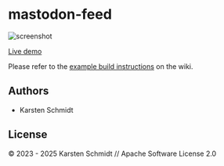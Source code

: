# mastodon-feed

![screenshot](https://raw.githubusercontent.com/thi-ng/umbrella/develop/assets/examples/mastodon-feed.jpg)

[Live demo](http://demo.thi.ng/umbrella/mastodon-feed/)

Please refer to the [example build instructions](https://github.com/thi-ng/umbrella/wiki/Example-build-instructions) on the wiki.

## Authors

- Karsten Schmidt

## License

&copy; 2023 - 2025 Karsten Schmidt // Apache Software License 2.0
